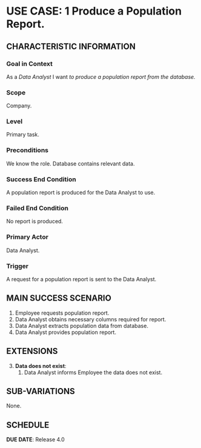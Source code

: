 # USE CASE: 1 Produce a Population Report.

## CHARACTERISTIC INFORMATION

### Goal in Context

As a *Data Analyst* I want *to produce a population report from the database.*

### Scope

Company.

### Level

Primary task.

### Preconditions

We know the role.  Database contains relevant data.

### Success End Condition

A population report is produced for the Data Analyst to use.

### Failed End Condition

No report is produced.

### Primary Actor

Data Analyst.

### Trigger

A request for a population report is sent to the Data Analyst.

## MAIN SUCCESS SCENARIO

1. Employee requests population report.
2. Data Analyst obtains necessary columns required for report.
3. Data Analyst extracts population data from database.
4. Data Analyst provides population report.

## EXTENSIONS

3. **Data does not exist**:
    1. Data Analyst informs Employee the data does not exist.

## SUB-VARIATIONS

None.

## SCHEDULE

**DUE DATE**: Release 4.0
